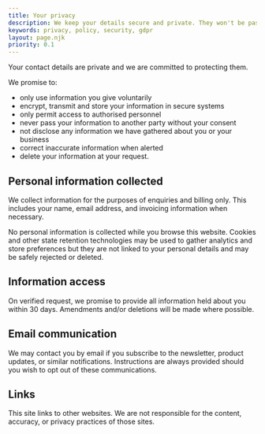 ```yaml
---
title: Your privacy
description: We keep your details secure and private. They won't be passed to anyone else.
keywords: privacy, policy, security, gdpr
layout: page.njk
priority: 0.1
---
```


Your contact details are private and we are committed to protecting them.

We promise to:

* only use information you give voluntarily
* encrypt, transmit and store your information in secure systems
* only permit access to authorised personnel
* never pass your information to another party without your consent
* not disclose any information we have gathered about you or your business
* correct inaccurate information when alerted
* delete your information at your request.


## Personal information collected

We collect information for the purposes of enquiries and billing only. This includes your name, email address, and invoicing information when necessary.

No personal information is collected while you browse this website. Cookies and other state retention technologies may be used to gather analytics and store preferences but they are not linked to your personal details and may be safely rejected or deleted.


## Information access

On verified request, we promise to provide all information held about you within 30 days. Amendments and/or deletions will be made where possible.


## Email communication

We may contact you by email if you subscribe to the newsletter, product updates, or similar notifications. Instructions are always provided should you wish to opt out of these communications.


## Links

This site links to other websites. We are not responsible for the content, accuracy, or privacy practices of those sites.
